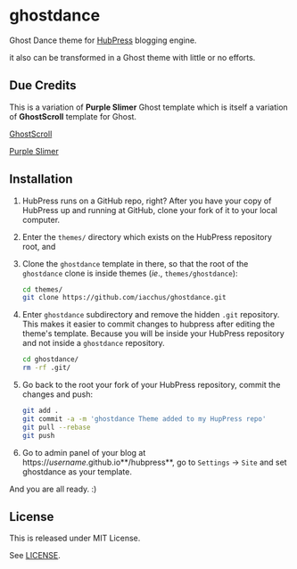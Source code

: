 # ghostdance

Ghost Dance theme for [HubPress](https://github.com/HubPress/hubpress.io) blogging engine.

it also can be transformed in a Ghost theme with little or no efforts.

## Due Credits

This is a variation of **Purple Slimer** Ghost template which is itself a variation of **GhostScroll** template for Ghost.

[GhostScroll](https://github.com/zebheone/GhostScroll)

[Purple Slimer](https://github.com/zebheone/GhostScroll)

## Installation

1. HubPress runs on a GitHub repo, right? After you have your copy of HubPress up and running at GitHub, clone your fork of it to your local computer.
2. Enter the `themes/` directory which exists on the HubPress repository root, and
3. Clone the `ghostdance` template in there, so that the root of the `ghostdance` clone is inside themes (*ie*., `themes/ghostdance`):

    ```sh
    cd themes/
    git clone https://github.com/iacchus/ghostdance.git
    ```
4. Enter `ghostdance` subdirectory and remove the hidden `.git` repository. This makes it easier to commit changes to hubpress after editing the theme's template. Because you will be inside your HubPress repository and not inside a `ghostdance` repository.

    ```sh
    cd ghostdance/
    rm -rf .git/
    ```
5. Go back to the root your fork of your HubPress repository, commit the changes and push:

    ```sh
    git add .
    git commit -a -m 'ghostdance Theme added to my HupPress repo'
    git pull --rebase
    git push
    ```
6. Go to admin panel of your blog at https://*username*.github.io**/hubpress**, go to `Settings` -> `Site` and set ghostdance as your template.

And you are all ready. :)

## License

This is released under MIT License.

See [LICENSE](https://github.com/iacchus/ghostdance/blob/master/LICENSE).
